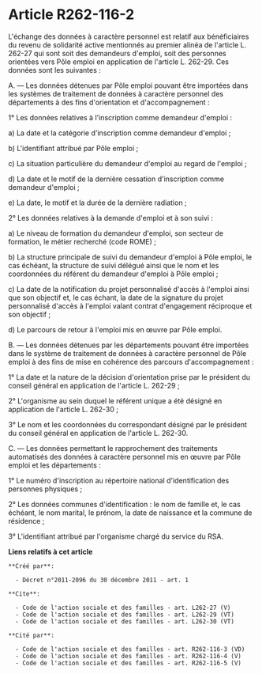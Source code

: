 # Article R262-116-2

L'échange des données à caractère personnel est relatif aux bénéficiaires du revenu de solidarité active mentionnés au
premier alinéa de l'article L. 262-27 qui sont soit des demandeurs d'emploi, soit des personnes orientées vers Pôle emploi en
application de l'article L. 262-29. Ces données sont les suivantes : 

A. ― Les données détenues par Pôle emploi pouvant être importées dans les systèmes de traitement de données à caractère
personnel des départements à des fins d'orientation et d'accompagnement : 

1° Les données relatives à l'inscription comme demandeur d'emploi : 

a) La date et la catégorie d'inscription comme demandeur d'emploi ; 

b) L'identifiant attribué par Pôle emploi ; 

c) La situation particulière du demandeur d'emploi au regard de l'emploi ; 

d) La date et le motif de la dernière cessation d'inscription comme demandeur d'emploi ; 

e) La date, le motif et la durée de la dernière radiation ; 

2° Les données relatives à la demande d'emploi et à son suivi : 

a) Le niveau de formation du demandeur d'emploi, son secteur de formation, le métier recherché (code ROME) ; 

b) La structure principale de suivi du demandeur d'emploi à Pôle emploi, le cas échéant, la structure de suivi délégué ainsi
que le nom et les coordonnées du référent du demandeur d'emploi à Pôle emploi ; 

c) La date de la notification du projet personnalisé d'accès à l'emploi ainsi que son objectif et, le cas échant, la date de
la signature du projet personnalisé d'accès à l'emploi valant contrat d'engagement réciproque et son objectif ; 

d) Le parcours de retour à l'emploi mis en œuvre par Pôle emploi. 

B. ― Les données détenues par les départements pouvant être importées dans le système de traitement de données à caractère
personnel de Pôle emploi à des fins de mise en cohérence des parcours d'accompagnement : 

1° La date et la nature de la décision d'orientation prise par le président du conseil général en application de l'article L.
262-29 ; 

2° L'organisme au sein duquel le référent unique a été désigné en application de l'article L. 262-30 ; 

3° Le nom et les coordonnées du correspondant désigné par le président du conseil général en application de l'article L.
262-30. 

C. ― Les données permettant le rapprochement des traitements automatisés des données à caractère personnel mis en œuvre par
Pôle emploi et les départements : 

1° Le numéro d'inscription au répertoire national d'identification des personnes physiques ; 

2° Les données communes d'identification : le nom de famille et, le cas échéant, le nom marital, le prénom, la date de
naissance et la commune de résidence ; 

3° L'identifiant attribué par l'organisme chargé du service du RSA.

**Liens relatifs à cet article**

	**Créé par**:

	  - Décret n°2011-2096 du 30 décembre 2011 - art. 1

	**Cite**:

	  - Code de l'action sociale et des familles - art. L262-27 (V)
	  - Code de l'action sociale et des familles - art. L262-29 (VT)
	  - Code de l'action sociale et des familles - art. L262-30 (VT)

	**Cité par**:

	  - Code de l'action sociale et des familles - art. R262-116-3 (VD)
	  - Code de l'action sociale et des familles - art. R262-116-4 (V)
	  - Code de l'action sociale et des familles - art. R262-116-5 (V)
